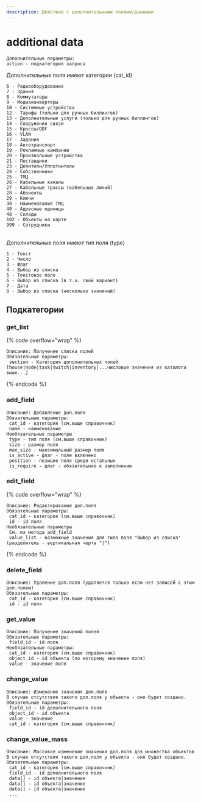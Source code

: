 ```yaml
---
description: Действие с дополнительными полями/данными
---
```


# additional data

```
Дополнительные параметры:
action - подкатегория запроса
```

Дополнительные поля имеют категории (cat\_id)

```
6 - Радиооборудование
7 - Здания
8 - Коммутаторы
9 - Медиаконвертеры
10 - Системные устройства
12 - Тарифы (только для ручных биллингов)
13 - Дополнительные услуги (только для ручных биллингов)
14 - Сооружения связи
15 - Кроссы/ODF
16 - VLAN
17 - Задания
18 - Автотранспорт
19 - Рекламные кампании
20 - Произвольные устройства
21 - Поставщики
23 - Делители/Уплотнители
24 - Собственники
25 - ТМЦ
26 - Кабельные каналы
27 - Кабельные трассы (кабельных линий)
28 - Абоненты
29 - Ключи
30 - Наименования ТМЦ
40 - Адресные единицы
48 - Склады
102 - Объекты на карте
999 - Сотрудники
```

\
Дополнительные поля имеют тип поля (type)

```
1 - Текст
2 - Число
3 - Флаг
4 - Выбор из списка
5 - Текстовое поле
6 - Выбор из списка (в т.ч. свой вариант)
7 - Дата
8 - Выбор из списка (несколько значений)
```

## Подкатегории

### **get\_list**

{% code overflow="wrap" %}
```
Описание: Получение списка полей
Обязательные параметры:
 section - Категория дополнительных полей [house|node|task|switch|inventory|...числовые значения из каталога выше...]
```
{% endcode %}

### **add\_field**

```
Описание: Добавление доп.поля 
Обязательные параметры:
 cat_id - категория (см.выше справочник)
 name - наименование
Необязательные параметры
 type - тип поля (см.выше справочник)
 size - размер поля
 max_size - максимальный размер поля
 is_active - флаг - поле включено
 position - позиция поля среди остальных
 is_require - флаг - обязательное к заполнению
```

### **edit\_field**

{% code overflow="wrap" %}
```
Описание: Редактирование доп.поля 
Обязательные параметры:
 cat_id - категория (см.выше справочник)
 id - id поля
Необязательные параметры
 См. из метода add_field
 value_list - возможные значения для типа поля "Выбор из списка" (разделитель - вертикальная черта "|")
```
{% endcode %}

### **delete\_field**

```
Описание: Удаление доп.поля (удаляется только если нет записей с этим доп.полем)
Обязательные параметры:
 cat_id - категория (см.выше справочник)
 id - id поля
```

### **get\_value**

```
Описание: Получение значений полей
Обязательные параметры:
 field_id - id поля
Необязательные параметры:
 cat_id - категория (см.выше справочник)
 object_id - id объекта (по которому значение поля)
 value - значение поля
```

### **change\_value**

```
Описание: Изменение значения доп.поля 
В случае отсутствия такого доп.поля у объекта - оно будет создано.
Обязательные параметры:
 field_id - id дополнительного поля
 object_id - id объекта
 value - значение
 cat_id - категория (см.выше справочник)
```

### **change\_value\_mass**

```
Описание: Массовое изменение значения доп.поля для множества объектов
В случае отсутствия такого доп.поля у объекта - оно будет создано.
Обязательные параметры:
 cat_id - категория (см.выше справочник)
 field_id - id дополнительного поля
 data[] - id объекта|значение
 data[] - id объекта|значение
 data[] - id объекта|значение
 ...
```
